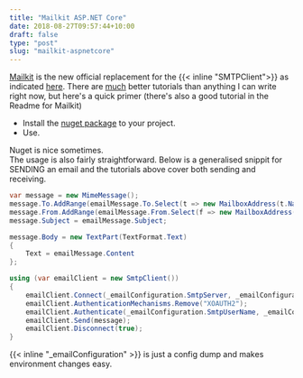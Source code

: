 ```yaml
---
title: "Mailkit ASP.NET Core"
date: 2018-08-27T09:57:44+10:00
draft: false
type: "post"
slug: "mailkit-aspnetcore"
---
```


[Mailkit](https://github.com/jstedfast/MailKit) is the new official replacement for the {{< inline "SMTPClient">}} as indicated [here](https://www.infoq.com/news/2017/04/MailKit-MimeKit-Official).
There are [much](https://dotnetcoretutorials.com/2017/11/02/using-mailkit-send-receive-email-asp-net-core/) better tutorials than anything I can write right now, but here's a quick primer (there's also a good tutorial in the Readme for Mailkit)

- Install the [nuget package](https://www.nuget.org/packages/MailKit/) to your project.
- Use.  
<!--more-->  

Nuget is nice sometimes.  
The usage is also fairly straightforward. Below is a generalised snippit for SENDING an email and the tutorials above cover both sending and receiving. 

``` csharp
var message = new MimeMessage();
message.To.AddRange(emailMessage.To.Select(t => new MailboxAddress(t.Name, t.Address)));
message.From.AddRange(emailMessage.From.Select(f => new MailboxAddress(f.Name, f.Address)));
message.Subject = emailMessage.Subject;

message.Body = new TextPart(TextFormat.Text)
{
    Text = emailMessage.Content
};

using (var emailClient = new SmtpClient())
{
    emailClient.Connect(_emailConfiguration.SmtpServer, _emailConfiguration.SmtpPort, true);
    emailClient.AuthenticationMechanisms.Remove("XOAUTH2");
    emailClient.Authenticate(_emailConfiguration.SmtpUserName, _emailConfiguration.SmtpPassword);
    emailClient.Send(message);
    emailClient.Disconnect(true);
}
```  

{{< inline "_emailConfiguration" >}} is just a config dump and makes environment changes easy.